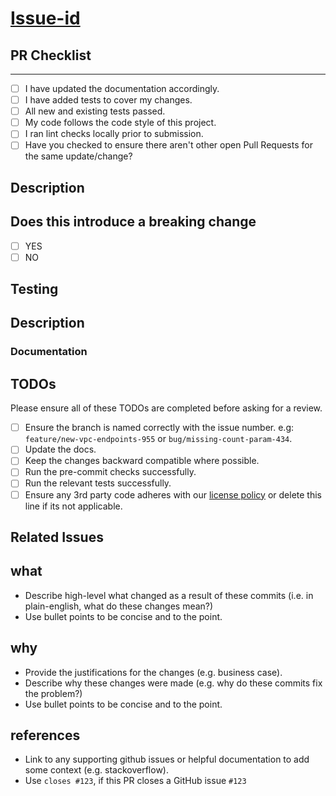 # [Issue-id](https://github.com/Azure/caf-terraform-landingzones-starter/issues/ISSUE-ID-GOES-HERE)

## PR Checklist

---

<!-- Use the check list below to ensure your branch is ready for PR. -->

- [ ] I have updated the documentation accordingly.
- [ ] I have added tests to cover my changes.
- [ ] All new and existing tests passed.
- [ ] My code follows the code style of this project.
- [ ] I ran lint checks locally prior to submission.
- [ ] Have you checked to ensure there aren't other open Pull Requests for the same update/change?

## Description

<!-- Concise description of the problem and the solution or the feature being added -->

## Does this introduce a breaking change

- [ ] YES
- [ ] NO

<!-- If this introduces a breaking change, please describe the impact and migration path for existing applications below. -->

## Testing

<!-- Instructions for testing and validation of your code -->

<!--
Have any questions? Check out the contributing docs at https://gruntwork.notion.site/Gruntwork-Coding-Methodology-02fdcd6e4b004e818553684760bf691e,
or ask in this Pull Request and a Gruntwork core maintainer will be happy to help :)
Note: Remember to add '[WIP]' to the beginning of the title if this PR is still a work-in-progress. Remove it when it is ready for review!
-->

## Description

<!-- Write a brief description of the changes introduced by this PR -->

### Documentation

<!--
  If this is a feature PR, then where is it documented?

  - If docs exist:
    - Update any references, if relevant.
  - If no docs exist:
    - Create a stub for documentation including bullet points for how to use the feature, code snippets (including from happy path tests), etc.
-->

<!-- Important: Did you make any backward incompatible changes? If yes, then you must write a migration guide! -->

## TODOs

Please ensure all of these TODOs are completed before asking for a review.

- [ ] Ensure the branch is named correctly with the issue number. e.g: `feature/new-vpc-endpoints-955` or `bug/missing-count-param-434`.
- [ ] Update the docs.
- [ ] Keep the changes backward compatible where possible.
- [ ] Run the pre-commit checks successfully.
- [ ] Run the relevant tests successfully.
- [ ] Ensure any 3rd party code adheres with our [license policy](https://www.notion.so/gruntwork/Gruntwork-licenses-and-open-source-usage-policy-f7dece1f780341c7b69c1763f22b1378) or delete this line if its not applicable.

## Related Issues

<!--
  Link to related issues, and issues fixed or partially addressed by this PR.
  e.g. Fixes #1234
  e.g. Addresses #1234
  e.g. Related to #1234
-->

## what

- Describe high-level what changed as a result of these commits (i.e. in plain-english, what do these changes mean?)
- Use bullet points to be concise and to the point.

## why

- Provide the justifications for the changes (e.g. business case).
- Describe why these changes were made (e.g. why do these commits fix the problem?)
- Use bullet points to be concise and to the point.

## references

- Link to any supporting github issues or helpful documentation to add some context (e.g. stackoverflow).
- Use `closes #123`, if this PR closes a GitHub issue `#123`
